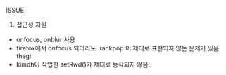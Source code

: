 ISSUE

1. 접근성 지원
  - onfocus, onblur 사용
  - firefox에서 onfocus 되더라도 .rankpop 이 제대로 표현되지 않는 문제가 있음 thegi
  - kimdh이 작업한 setRwd()가 제대로 동작되지 않음.
